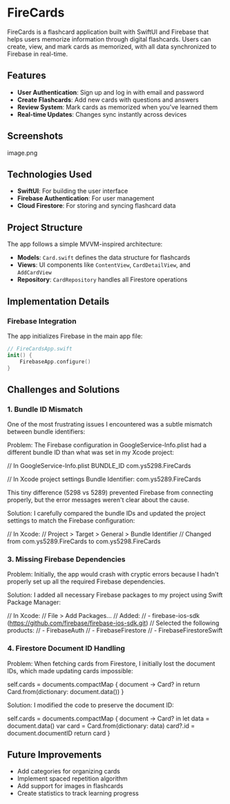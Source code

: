# FireCards

FireCards is a flashcard application built with SwiftUI and Firebase that helps users memorize information through digital flashcards. Users can create, view, and mark cards as memorized, with all data synchronized to Firebase in real-time.

## Features

- **User Authentication**: Sign up and log in with email and password
- **Create Flashcards**: Add new cards with questions and answers
- **Review System**: Mark cards as memorized when you've learned them
- **Real-time Updates**: Changes sync instantly across devices

## Screenshots

image.png

## Technologies Used

- **SwiftUI**: For building the user interface
- **Firebase Authentication**: For user management
- **Cloud Firestore**: For storing and syncing flashcard data

## Project Structure

The app follows a simple MVVM-inspired architecture:

- **Models**: `Card.swift` defines the data structure for flashcards
- **Views**: UI components like `ContentView`, `CardDetailView`, and `AddCardView`
- **Repository**: `CardRepository` handles all Firestore operations

## Implementation Details

### Firebase Integration

The app initializes Firebase in the main app file:

```swift
// FireCardsApp.swift
init() {
    FirebaseApp.configure()
}
```

## Challenges and Solutions
### 1. Bundle ID Mismatch
One of the most frustrating issues I encountered was a subtle mismatch between bundle identifiers:

Problem: The Firebase configuration in GoogleService-Info.plist had a different bundle ID than what was set in my Xcode project:

// In GoogleService-Info.plist
<key>BUNDLE_ID</key>
<string>com.ys5298.FireCards</string>

// In Xcode project settings
Bundle Identifier: com.ys5289.FireCards

This tiny difference (5298 vs 5289) prevented Firebase from connecting properly, but the error messages weren't clear about the cause.

Solution: I carefully compared the bundle IDs and updated the project settings to match the Firebase configuration:

// In Xcode:
// Project > Target > General > Bundle Identifier
// Changed from com.ys5289.FireCards to com.ys5298.FireCards

### 3. Missing Firebase Dependencies
Problem: Initially, the app would crash with cryptic errors because I hadn't properly set up all the required Firebase dependencies.

Solution: I added all necessary Firebase packages to my project using Swift Package Manager:

// In Xcode:
// File > Add Packages...
// Added:
// - firebase-ios-sdk (https://github.com/firebase/firebase-ios-sdk.git)
// Selected the following products:
// - FirebaseAuth
// - FirebaseFirestore
// - FirebaseFirestoreSwift



### 4. Firestore Document ID Handling
Problem: When fetching cards from Firestore, I initially lost the document IDs, which made updating cards impossible:

self.cards = documents.compactMap { document -> Card? in
    return Card.from(dictionary: document.data())
}

Solution: I modified the code to preserve the document ID:

self.cards = documents.compactMap { document -> Card? in
    let data = document.data()
    var card = Card.from(dictionary: data)
    card?.id = document.documentID
    return card
}

## Future Improvements
- Add categories for organizing cards
- Implement spaced repetition algorithm
- Add support for images in flashcards
- Create statistics to track learning progress